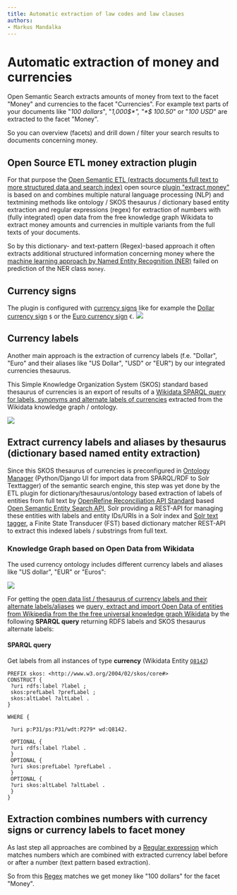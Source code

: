 ```yaml
---
title: Automatic extraction of law codes and law clauses  
authors:  
- Markus Mandalka
---
```


# Automatic extraction of money and currencies

Open Semantic Search extracts amounts of money from text to the facet "Money" and currencies to the facet "Currencies".
For example text parts of your documents like "*100 dollars*", "*1,000$*", "*$ 100.50*" or "*100 USD*" are extracted to the facet "Money".

So you can overview (facets) and drill down / filter your search results to documents concerning money.


## Open Source ETL money extraction plugin

For that purpose the [Open Semantic ETL (extracts documents full text to more structured data and search index)](https://github.com/opensemanticsearch/open-semantic-etl) open source [plugin "extract money"](https://github.com/opensemanticsearch/open-semantic-etl/blob/master/src/opensemanticetl/enhance_extract_money.py) is based on and combines multiple natural language processing (NLP) and textmining methods like ontology / SKOS thesaurus / dictionary based entity extraction and regular expressions (regex) for extraction of numbers with (fully integrated) open data from the free knowledge graph Wikidata to extract money amounts and currencies in multiple variants from the full texts of your documents.

So by this dictionary- and text-pattern (Regex)-based approach it often extracts additional structured information concerning money where the [machine learning approach by Named Entity Recognition (NER)](../../datamanagement/named_entity_recognition/README.md) failed on prediction of the NER class <code>money</code>.


## Currency signs

The plugin is configured with [currency signs](https://www.wikidata.org/wiki/Q308229) like for example the [Dollar currency sign](https://www.wikidata.org/wiki/Q11110) <code>$</code> or the [Euro currency sign](https://www.wikidata.org/wiki/Q18100) <code>€</code>.
![](currency-sign-euro.png)

## Currency labels

Another main approach is the extraction of currency labels (f.e. "Dollar", "Euro" and their aliases like "US Dollar", "USD" or "EUR") by our integrated currencies thesaurus.

This Simple Knowledge Organization System (SKOS) standard based thesaurus of currencies is an export of results of a [Wikidata SPARQL query for labels, synonyms and alternate labels of currencies](#sparql-query) extracted from the Wikidata knowledge graph / ontology.

![](currency-euro.png)


## Extract currency labels and aliases by thesaurus (dictionary based named entity extraction)

Since this SKOS thesaurus of currencies is preconfigured in [Ontology Manager](../../datamanagement/ontologies) (Python/Django UI for import data from SPARQL/RDF to Solr Texttagger) of the semantic search engine, this step was yet done by the ETL plugin for dictionary/thesaurus/ontology based extraction of labels of entities from full text by [OpenRefine Reconciliation API Standard](https://reconciliation-api.github.io/specs/0.1/) based [Open Semantic Entity Search API](https://github.com/opensemanticsearch/open-semantic-entity-search-api), Solr providing a REST-API for managing these entities with labels and entity IDs/URIs in a Solr index and [Solr text tagger](https://lucene.apache.org/solr/guide/8_0/the-tagger-handler.html), a Finite State Transducer (FST) based dictionary matcher REST-API to extract this indexed labels / substrings from full text.


### Knowledge Graph based on Open Data from Wikidata

The used currency ontology includes different currency labels and aliases like "US dollar", "EUR" or "Euros":

![](currency-labels.png)

For getting the [open data list / thesaurus of currency labels and their alternate labels/aliases](https://github.com/opensemanticsearch/open-semantic-search-apps/blob/master/var/opensemanticsearch/media/ontologies/currencies.rdf) we [query, extract and import Open Data of entities from Wikipedia from the the free universal knowledge graph Wikidata](../../datamanagement/opendata/wikidata) by the following **SPARQL query** returning RDFS labels and SKOS thesaurus alternate labels:



#### SPARQL query

Get labels from all instances of type **currency** (Wikidata Entity [`Q8142`](https://www.wikidata.org/wiki/Q8142))

```
PREFIX skos: <http://www.w3.org/2004/02/skos/core#>
CONSTRUCT {
 ?uri rdfs:label ?label ;
 skos:prefLabel ?prefLabel ;
 skos:altLabel ?altLabel .
}

WHERE {

 ?uri p:P31/ps:P31/wdt:P279* wd:Q8142.

 OPTIONAL {
 ?uri rdfs:label ?label .
 }
 OPTIONAL {
 ?uri skos:prefLabel ?prefLabel .
 }
 OPTIONAL {
 ?uri skos:altLabel ?altLabel .
 }
}
```


## Extraction combines numbers with currency signs or currency labels to facet money

As last step all approaches are combined by a [Regular expression](https://en.wikipedia.org/wiki/Regular_expression)
which matches numbers which are combined with extracted currency label before or after a number (text pattern based extraction).

So from this [Regex](https://docs.python.org/3/library/re.html) matches we get money like "100 dollars" for the facet "Money".

